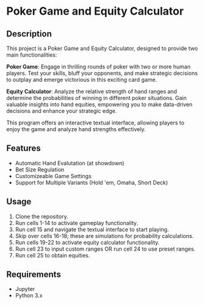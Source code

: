 # Poker Game and Equity Calculator

## Description

This project is a Poker Game and Equity Calculator, designed to provide two main functionalities:

**Poker Game**: Engage in thrilling rounds of poker with two or more human players. Test your skills, bluff your opponents, and make strategic decisions to outplay and emerge victorious in this exciting card game.

**Equity Calculator**: Analyze the relative strength of hand ranges and determine the probabilities of winning in different poker situations. Gain valuable insights into hand equities, empowering you to make data-driven decisions and enhance your strategic edge.

This program offers an interactive textual interface, allowing players to enjoy the game and analyze hand strengths effectively.

## Features

- Automatic Hand Evalutation (at showdown)
- Bet Size Regulation
- Customizeable Game Settings
- Support for Multiple Variants (Hold 'em, Omaha, Short Deck)

## Usage

1. Clone the repository.
2. Run cells 1-14 to activate gameplay functionality.
3. Run cell 15 and navigate the textual interface to start playing.
4. Skip over cells 16-18; these are simulations for probability calculations.
5. Run cells 19-22 to activate equity calculator functionality.
6. Run cell 23 to input custom ranges OR run cell 24 to use preset ranges.
7. Run cell 25 to obtain equities.

## Requirements

- Jupyter
- Python 3.x
